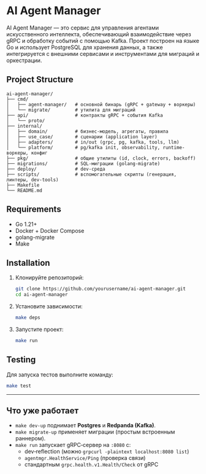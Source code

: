 # AI Agent Manager

AI Agent Manager — это сервис для управления агентами искусственного интеллекта, обеспечивающий взаимодействие через gRPC и обработку событий с помощью Kafka. Проект построен на языке Go и использует PostgreSQL для хранения данных, а также интегрируется с внешними сервисами и инструментами для миграций и оркестрации.

## Project Structure

```plaintext
ai-agent-manager/
├── cmd/
│   ├── agent-manager/   # основной бинарь (gRPC + gateway + воркеры)
│   └── migrate/         # утилита для миграций
├── api/                 # контракты gRPC + события Kafka
│   └── proto/
├── internal/
│   ├── domain/          # бизнес-модель, агрегаты, правила
│   ├── use_case/        # сценарии (application layer)
│   ├── adapters/        # in/out (grpc, pg, kafka, tools, llm)
│   └── platform/        # pg/kafka init, observability, runtime-воркеры, конфиг
├── pkg/                 # общие утилиты (id, clock, errors, backoff)
├── migrations/          # SQL-миграции (golang-migrate)
├── deploy/              # dev-среда
├── scripts/             # вспомогательные скрипты (генерация, линтеры, dev-tools)
├── Makefile
└── README.md
```

## Requirements

- Go 1.21+
- Docker + Docker Compose
- golang-migrate
- Make

## Installation

1. Клонируйте репозиторий:
   ```bash
   git clone https://github.com/yourusername/ai-agent-manager.git
   cd ai-agent-manager
   ```
2. Установите зависимости:
   ```bash
   make deps
   ```
3. Запустите проект:
   ```bash
   make run
   ```

## Testing

Для запуска тестов выполните команду:
```bash
make test
```

---

## Что уже работает

- `make dev-up` поднимает **Postgres** и **Redpanda (Kafka)**.
- `make migrate-up` применяет миграции (простым встроенным раннером).
- `make run` запускает gRPC‑сервер на `:8080` с:
    - dev‑reflection (можно `grpcurl -plaintext localhost:8080 list`)
    - `agentmgr.HealthService/Ping` (проверка связи)
    - стандартным `grpc.health.v1.Health/Check` от gRPC